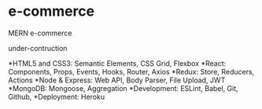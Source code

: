 # e-commerce
MERN e-commerce

under-contruction 

 *HTML5 and CSS3: Semantic Elements, CSS Grid, Flexbox
*React: Components, Props, Events, Hooks, Router, Axios
*Redux: Store, Reducers, Actions
*Node & Express: Web API, Body Parser, File Upload, JWT
*MongoDB: Mongoose, Aggregation
*Development: ESLint, Babel, Git, Github, 
*Deployment: Heroku
